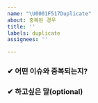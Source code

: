 ```yaml
---
name: "\U0001F517Duplicate"
about: 중복된 경우
title: ''
labels: duplicate
assignees: ''

---
```


### ✔ 어떤 이슈와 중복되는지?
    
    
    
### ✔  하고싶은 말(optional)
